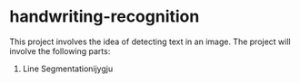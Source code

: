 # handwriting-recognition
This project involves the idea of detecting text in an image.
The project will involve the following parts:
1. Line Segmentationijygju
